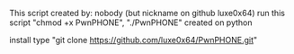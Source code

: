 This script created by: nobody (but nickname on github luxe0x64)
run this script "chmod +x PwnPHONE", "./PwnPHONE"
created on python

install type "git clone https://github.com/luxe0x64/PwnPHONE.git"
